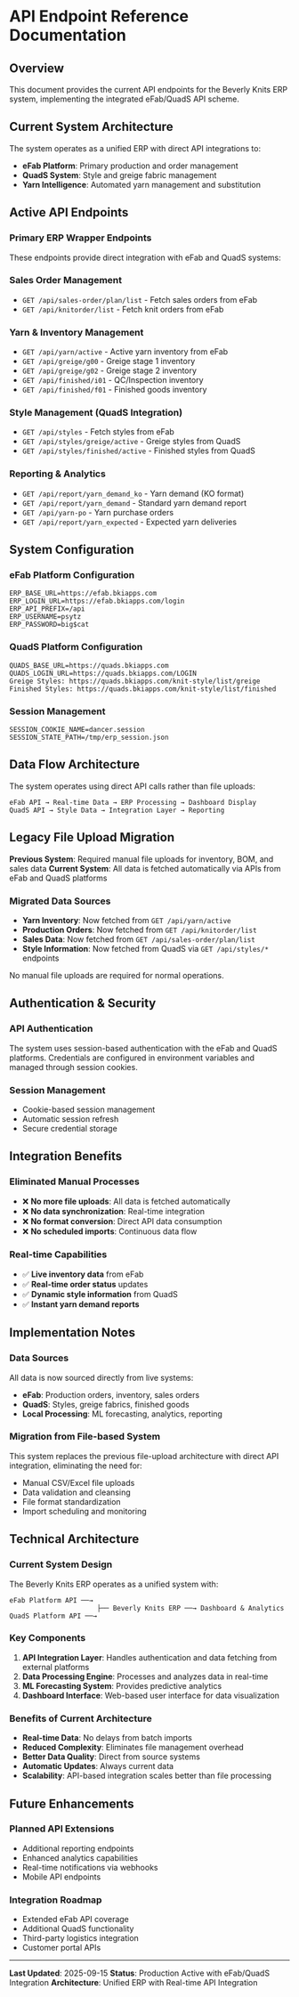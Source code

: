 # API Endpoint Reference Documentation

## Overview
This document provides the current API endpoints for the Beverly Knits ERP system, implementing the integrated eFab/QuadS API scheme.

## Current System Architecture

The system operates as a unified ERP with direct API integrations to:
- **eFab Platform**: Primary production and order management
- **QuadS System**: Style and greige fabric management
- **Yarn Intelligence**: Automated yarn management and substitution

## Active API Endpoints

### Primary ERP Wrapper Endpoints
These endpoints provide direct integration with eFab and QuadS systems:

### Sales Order Management
- `GET /api/sales-order/plan/list` - Fetch sales orders from eFab
- `GET /api/knitorder/list` - Fetch knit orders from eFab

### Yarn & Inventory Management
- `GET /api/yarn/active` - Active yarn inventory from eFab
- `GET /api/greige/g00` - Greige stage 1 inventory
- `GET /api/greige/g02` - Greige stage 2 inventory
- `GET /api/finished/i01` - QC/Inspection inventory
- `GET /api/finished/f01` - Finished goods inventory

### Style Management (QuadS Integration)
- `GET /api/styles` - Fetch styles from eFab
- `GET /api/styles/greige/active` - Greige styles from QuadS
- `GET /api/styles/finished/active` - Finished styles from QuadS

### Reporting & Analytics
- `GET /api/report/yarn_demand_ko` - Yarn demand (KO format)
- `GET /api/report/yarn_demand` - Standard yarn demand report
- `GET /api/yarn-po` - Yarn purchase orders
- `GET /api/report/yarn_expected` - Expected yarn deliveries

## System Configuration

### eFab Platform Configuration
```
ERP_BASE_URL=https://efab.bkiapps.com
ERP_LOGIN_URL=https://efab.bkiapps.com/login
ERP_API_PREFIX=/api
ERP_USERNAME=psytz
ERP_PASSWORD=big$cat
```

### QuadS Platform Configuration
```
QUADS_BASE_URL=https://quads.bkiapps.com
QUADS_LOGIN_URL=https://quads.bkiapps.com/LOGIN
Greige Styles: https://quads.bkiapps.com/knit-style/list/greige
Finished Styles: https://quads.bkiapps.com/knit-style/list/finished
```

### Session Management
```
SESSION_COOKIE_NAME=dancer.session
SESSION_STATE_PATH=/tmp/erp_session.json
```

## Data Flow Architecture

The system operates using direct API calls rather than file uploads:

```
eFab API → Real-time Data → ERP Processing → Dashboard Display
QuadS API → Style Data → Integration Layer → Reporting
```

## Legacy File Upload Migration

**Previous System**: Required manual file uploads for inventory, BOM, and sales data
**Current System**: All data is fetched automatically via APIs from eFab and QuadS platforms

### Migrated Data Sources
- **Yarn Inventory**: Now fetched from `GET /api/yarn/active`
- **Production Orders**: Now fetched from `GET /api/knitorder/list`
- **Sales Data**: Now fetched from `GET /api/sales-order/plan/list`
- **Style Information**: Now fetched from QuadS via `GET /api/styles/*` endpoints

No manual file uploads are required for normal operations.

## Authentication & Security

### API Authentication
The system uses session-based authentication with the eFab and QuadS platforms. Credentials are configured in environment variables and managed through session cookies.

### Session Management
- Cookie-based session management
- Automatic session refresh
- Secure credential storage

## Integration Benefits

### Eliminated Manual Processes
- ❌ **No more file uploads**: All data is fetched automatically
- ❌ **No data synchronization**: Real-time integration
- ❌ **No format conversion**: Direct API data consumption
- ❌ **No scheduled imports**: Continuous data flow

### Real-time Capabilities
- ✅ **Live inventory data** from eFab
- ✅ **Real-time order status** updates
- ✅ **Dynamic style information** from QuadS
- ✅ **Instant yarn demand reports**

## Implementation Notes

### Data Sources
All data is now sourced directly from live systems:
- **eFab**: Production orders, inventory, sales orders
- **QuadS**: Styles, greige fabrics, finished goods
- **Local Processing**: ML forecasting, analytics, reporting

### Migration from File-based System
This system replaces the previous file-upload architecture with direct API integration, eliminating the need for:
- Manual CSV/Excel file uploads
- Data validation and cleansing
- File format standardization
- Import scheduling and monitoring

## Technical Architecture

### Current System Design
The Beverly Knits ERP operates as a unified system with:

```
eFab Platform API ──→
                      ├── Beverly Knits ERP ──→ Dashboard & Analytics
QuadS Platform API ──→
```

### Key Components
1. **API Integration Layer**: Handles authentication and data fetching from external platforms
2. **Data Processing Engine**: Processes and analyzes data in real-time
3. **ML Forecasting System**: Provides predictive analytics
4. **Dashboard Interface**: Web-based user interface for data visualization

### Benefits of Current Architecture
- **Real-time Data**: No delays from batch imports
- **Reduced Complexity**: Eliminates file management overhead
- **Better Data Quality**: Direct from source systems
- **Automatic Updates**: Always current data
- **Scalability**: API-based integration scales better than file processing

## Future Enhancements

### Planned API Extensions
- Additional reporting endpoints
- Enhanced analytics capabilities
- Real-time notifications via webhooks
- Mobile API endpoints

### Integration Roadmap
- Extended eFab API coverage
- Additional QuadS functionality
- Third-party logistics integration
- Customer portal APIs

---

**Last Updated**: 2025-09-15
**Status**: Production Active with eFab/QuadS Integration
**Architecture**: Unified ERP with Real-time API Integration